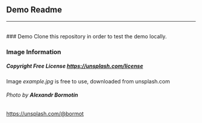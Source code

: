 ## Demo Readme
---
<br>
### Demo
Clone this repository in order to test the demo locally.

<br>

### Image Information
##### Copyright Free License https://unsplash.com/license 
Image *example.jpg* is free to use, downloaded from unsplash.com
###### Photo by **Alexandr Bormotin**
https://unsplash.com/@bormot
